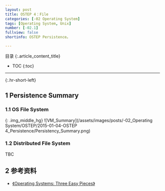 ```yaml
---
layout: post
title: OSTEP 4：File
categories: [-02 Operating System]
tags: [Operating System, Unix]
number: [-02.1]
fullview: false
shortinfo: OSTEP Persistence。

---
```

目录
{:.article_content_title}


* TOC
{:toc}

---
{:.hr-short-left}

## 1 Persistence Summary ##

### 1.1 OS File System

{: .img_middle_hg}
![VM_Summary](/assets/images/posts/-02_Operating System/OSTEP/2015-01-04-OSTEP 4_Persistence/Persistency_Summary.png)

### 1.2 Distributed File System

TBC

## 2 参考资料 ##

- [《Operating Systems: Three Easy Pieces》](http://pages.cs.wisc.edu/~remzi/OSTEP/)




